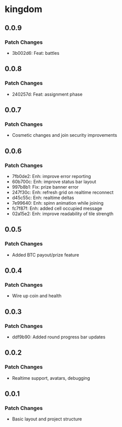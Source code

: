 # kingdom

## 0.0.9

### Patch Changes

- 3b002d6: Feat: battles

## 0.0.8

### Patch Changes

- 240257d: Feat: assignment phase

## 0.0.7

### Patch Changes

- Cosmetic changes and join security improvements

## 0.0.6

### Patch Changes

- 7fb0de2: Enh: improve error reporting
- 60b700c: Enh: improve status bar layout
- 997b8b1: Fix: prize banner error
- 247f30c: Enh: refresh grid on realtime reconnect
- d45c55c: Enh: realtime deltas
- 7e99640: Enh: spinn animation while joining
- fc7f87f: Enh: added cell occupied message
- 02a15e2: Enh: improve readability of tile strength

## 0.0.5

### Patch Changes

- Added BTC payout/prize feature

## 0.0.4

### Patch Changes

- Wire up coin and health

## 0.0.3

### Patch Changes

- ddf9b90: Added round progress bar updates

## 0.0.2

### Patch Changes

- Realtime support, avatars, debugging

## 0.0.1

### Patch Changes

- Basic layout and project structure
